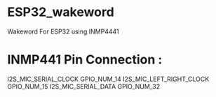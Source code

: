 # ESP32_wakeword
Wakeword For ESP32 using INMP4441

# INMP441 Pin Connection :
I2S_MIC_SERIAL_CLOCK GPIO_NUM_14
I2S_MIC_LEFT_RIGHT_CLOCK GPIO_NUM_15
I2S_MIC_SERIAL_DATA GPIO_NUM_32

